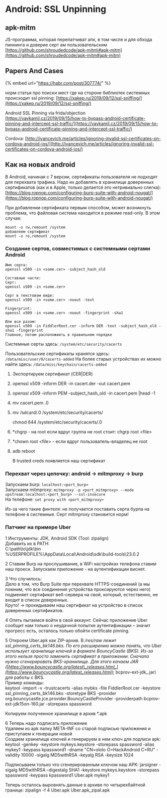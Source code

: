 # Android: SSL Unpinning

## apk-mitm

JS-программа, которая перепатчиват апк, в том числе и для обхода пиннинга и доверие серт ам пользовательским [https://github.com/shroudedcode/apk-mitm\#apk-mitm](https://github.com/shroudedcode/apk-mitm#apk-mitm)

## Papers And Cases

{% embed url="https://habr.com/post/307774/" %}

норм статья про поиски мест где на стороне библиотек системных происходит ssl pinning: [https://xakep.ru/2019/09/12/ssl-sniffing/](https://xakep.ru/2019/09/12/ssl-sniffing/)

Android SSL Pinning via frida/objection  
[https://vavkamil.cz/2019/09/15/how-to-bypass-android-certificate-pinning-and-intercept-ssl-traffic/](https://vavkamil.cz/2019/09/15/how-to-bypass-android-certificate-pinning-and-intercept-ssl-traffic/)

Cordova: [http://ivancevich.me/articles/ignoring-invalid-ssl-certificates-on-cordova-android-ios/](http://ivancevich.me/articles/ignoring-invalid-ssl-certificates-on-cordova-android-ios/)

## Как на новых android

В Android, начиная с 7 версии, сертификаты пользователя не подходят для перехвата трафика. Надо их добавлять в хранилище доверенных сертификатов \(как и в Apple, только делается это нетривиально слегка\): [https://blog.ropnop.com/configuring-burp-suite-with-android-nougat/](https://blog.ropnop.com/configuring-burp-suite-with-android-nougat/)

При добавлении сертификата первым способом, может возникнуть проблема, что файловая система находится в режиме read-only. В этом случае:

```text
mount -o rw,remount /system
добавляем сертификат
mount -o ro,remount /system
```

### Создание сертов, совместимых с системными сертами Android

```text
Имя серта:
openssl x509 -in <some.cer> -subject_hash_old

Составные части:
Серт:
openssl x509 -in <some.cer>

Серт в текстовом виде:
openssl x509 -in <some.cer> -noout -text

Fingerprint:
openssl x509 -in <some.cer> -noout -fingerprint -sha1

Или все разом:
openssl x509 -in FiddlerRoot.cer -inform DER -text -subject_hash_old -sha1 -fingerprint
Главное, потом расположиить в правильном порядке
```

Системные серты здесь: `/system/etc/security/cacerts`

Пользовательские сертификаты хранятся здесь: `/data/misc/user/0/cacerts-added` На более старых устройствах их можно найти здесь: `/data/misc/keychain/cacerts-added`

1. Экспортируем сертификат \(CER\|DER\)
2. openssl x509 -inform DER -in cacert.der -out cacert.pem
3. openssl x509 -inform PEM -subject\_hash\_old -in cacert.pem \|head -1
4. mv cacert.pem .0
5. mv /sdcard/.0 /system/etc/security/cacerts/  

   chmod 644 /system/etc/security/cacerts/.0

6. \*chgrp - на root если вдруг группа не root стоит: chgrp root &lt;file&gt;
7. \*chown root &lt;file&gt; - если вдруг пользователь-владелец не root
8. adb reboot

   В trusted creds появляется наш сертификат

### Перехват через цепочку: android -&gt; mitmproxy -&gt; burp

Запускаем burp: `localhost:<port_burp>`  
Запускаем mitmproxy: `mitmproxy -p <port_mitmproxy> --mode upstream:localhost:<port_burp> --ssl-insecure`  
На телефоне: `set proxy with <port_mitmproxy>`

Из-за чего такие финтеля: не получается поставить серта бурпа на телефоне в системные. Серт mitmproxy становится норм!

### Патчинг на примере Uber

1 Инструменты: JDK, Android SDK \(Tool: zipalign\)  
Добавить их в PATH:  
C:\path\to\jdk\bin  
%USERPROFILE%\AppData\Local\Android\sdk\build-tools\23.0.2

2 Ставим Burp на прослушивание, в WiFi настройках телефона ставим наш прокси. Запускаем приложение - на аутентификации виснет.

3 Что случилось:  
Дело в том, что Burp Suite при перехвате HTTPS-соединений \(а мы помним, что все соединения устройства проксируются через него\) подменяет сертификат веб-сервера на свой, который, естественно, не входит в список доверенных.  
Круто! -&gt; прокидываем наш сертификат на устройство в список доверенных сертификатов.

4 Опять пытаемся войти в свой аккаунт. Сейчас приложение Uber сообщит нам только о неудачной попытке аутентификации – значит прогресс есть, осталось только обойти certificate pinning.

5 Откроем Uber.apk как ZIP-архив. В _/res/raw лежит ssl\_pinning\_certs\_bk146.bks. По его расширению можно понять, что Uber использует хранилище ключей в формате BouncyCastle \(BKS\). Из-за этого нельзя просто заменить сертификат в приложении. Сначала нужно сгенерировать BKS-хранилище. Для этого качаем JAR \(_[_https://www.bouncycastle.org/latest\_releases.html_](https://www.bouncycastle.org/latest_releases.html)_; bcprov-ext-jdk_.jar\) для работы с BKS.  
Пример команды:  
keytool -import -v -trustcacerts -alias mybks -file FiddlerRoot.cer -keystore ssl\_pinning\_certs\_bk146.bks -storetype BKS -provider org.bouncycastle.jce.provider.BouncyCastleProvider -providerpath bcprov-ext-jdk15on-160.jar -storepass spassword

Копируем полученное хранилище в архив \*.apk

6 Теперь надо подписать приложение  
Удаляем из apk папку META-INF со старой подписью приложения и приступаем к генерации новой  
Создаем хранилище ключей и генерируем в нем ключ для подписи apk: keytool -genkey -keystore mykeys.keystore -storepass spassword -alias mykey1 -keypass kpassword1 -dname "CN=ololo O=HackAndroid C=RU" -validity 10000 -sigalg MD5withRSA -keyalg RSA -keysize 1024

Подписываем только что сгенерированным ключом наш APK: jarsigner -sigalg MD5withRSA -digestalg SHA1 -keystore mykeys.keystore -storepass spassword -keypass kpassword1 Uber.apk mykey1

Теперь осталось выровнять данные в архиве по четырехбайтной границе: zipalign -f 4 Uber.apk Uber.apk\_zipal.apk

### 

